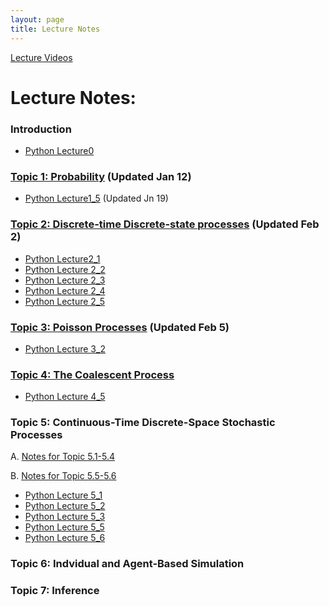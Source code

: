 ```yaml
---
layout: page
title: Lecture Notes
---
```


[Lecture Videos](https://www.youtube.com/playlist?list=PLYrDm8pP64rG39GkPXJhQeJszlw11kHdO)

# Lecture Notes:
### Introduction
  - [Python Lecture0](Lecture0.ipynb)

### [Topic 1: Probability](Topic1.pdf) (Updated Jan 12)
  - [Python Lecture1_5](Lecture1_5.ipynb) (Updated Jn 19)

### [Topic 2: Discrete-time Discrete-state processes](Topic2.pdf) (Updated Feb 2)
  - [Python Lecture2_1](Lecture2_1.ipynb)
  - [Python Lecture 2_2](Lecture2_2.ipynb)
  - [Python Lecture 2_3](Lecture2_3.ipynb)
  - [Python Lecture 2_4](Lecture2_4.ipynb)
  - [Python Lecture 2_5](Lecture2_5.ipynb)

### [Topic 3: Poisson Processes](Topic3.pdf) (Updated Feb 5)
  - [Python Lecture 3_2](Lecture3_2.ipynb)

### [Topic 4: The Coalescent Process](Topic4.pdf)
  - [Python Lecture 4_5](Lecture4_5.ipynb)

### Topic 5: Continuous-Time Discrete-Space Stochastic Processes
A. [Notes for Topic 5.1-5.4](Topic5a.pdf) 

B. [Notes for Topic 5.5-5.6](Topic5b.pdf) 

 - [Python Lecture 5_1](Lecture5_1.ipynb)
 - [Python Lecture 5_2](Lecture5_2.ipynb)
 - [Python Lecture 5_3](Lecture5_3.ipynb)
 - [Python Lecture 5_5](Lecture5_5.ipynb)
 - [Python Lecture 5_6](Lecture5_6.ipynb)

### Topic 6: Indvidual and Agent-Based Simulation

### Topic 7: Inference
